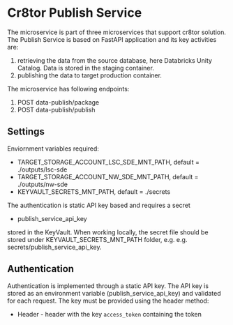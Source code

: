 # Cr8tor Publish Service

The microservice is part of three microservices that support cr8tor solution. The Publish Service is based on FastAPI application and its key activities are:
1) retrieving the data from the source database, here Databricks Unity Catalog. Data is stored in the staging container. 
2) publishing the data to target production container.

The microservice has following endpoints:
1) POST data-publish/package
2) POST data-publish/publish

## Settings

Enviornment variables required:
* TARGET_STORAGE_ACCOUNT_LSC_SDE_MNT_PATH, default = ./outputs/lsc-sde
* TARGET_STORAGE_ACCOUNT_NW_SDE_MNT_PATH, default = ./outputs/nw-sde
* KEYVAULT_SECRETS_MNT_PATH, default = ./secrets
   
The authentication is static API key based and requires a secret
* publish_service_api_key 

stored in the KeyVault. When working locally, the secret file should be stored under KEYVAULT_SECRETS_MNT_PATH folder, e.g. e.g. secrets/publish_service_api_key.

## Authentication

Authentication is implemented through a static API key. The API key is stored as an environment variable (publish_service_api_key) and validated for each request. The key must be provided using the header method:
* Header - header with the key ```access_token``` containing the token